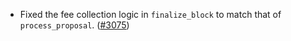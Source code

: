 - Fixed the fee collection logic in `finalize_block` to match that of
  `process_proposal`. ([\#3075](https://github.com/anoma/namada/issues/3075))